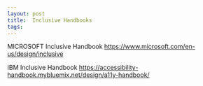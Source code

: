 ```yaml
---
layout: post
title:  Inclusive Handbooks
tags:
---
```



MICROSOFT Inclusive Handbook
https://www.microsoft.com/en-us/design/inclusive

IBM Inclusive Handbook
https://accessibility-handbook.mybluemix.net/design/a11y-handbook/
